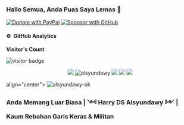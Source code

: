 ### Hallo Semua, Anda Puas Saya Lemas 👋
[![Donate with PayPal](https://img.shields.io/badge/PayPal-donate-orange)](https://www.paypal.me/alsyundawy)
[![Sponsor with GitHub](https://img.shields.io/badge/GitHub-sponsor-orange)](https://github.com/sponsors/alsyundawy)

#### ⚙️ &nbsp;GitHub Analytics
<p align="left"><b>Visitor's Count</b></p>
<p align="left"><img src="https://profile-counter.glitch.me/alsyundawy/count.svg" alt="visitor badge"/></p>

<p align="center">
  
  <img src ="https://github-profile-summary-cards.vercel.app/api/cards/profile-details?username=alsyundawy&theme=radical">
  <img src="https://github-readme-stats-sigma-five.vercel.app/api?username=alsyundawy&show_icons=true&locale=en" alt="alsyundawy">
  <img src ="https://github-readme-stats.vercel.app/api?username=alsyundawy&show_icons=true&theme=radical)&include_all_commits=true&count_private=true">
  <img src ="https://github-readme-stats.vercel.app/api/top-langs/?username=alsyundawy&layout=compact&hide_border=true&langs_count=10&theme=radical&include_all_commits=true&count_private=true">
  <img src ="https://github-profile-trophy.vercel.app/?username=alsyundawy">
  <p>align="center"> <img src="https://github-readme-streak-stats.herokuapp.com/?user=alsyundawy&" alt="alsyundawy-ok" /></p>

</p>


### Anda Memang Luar Biasa | ༺ Harry DS Alsyundawy ༻ | Kaum Rebahan Garis Keras & Militan

